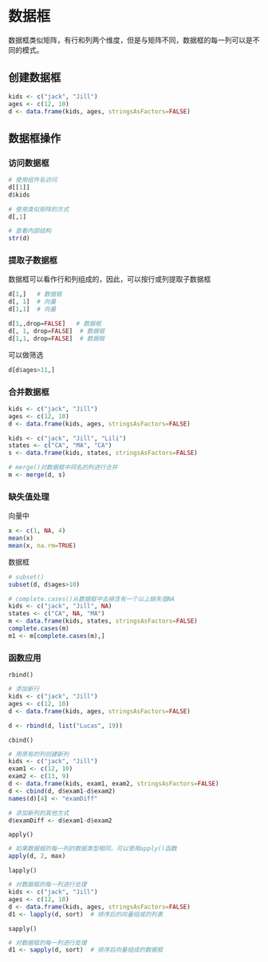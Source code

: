 # 数据框

数据框类似矩阵，有行和列两个维度，但是与矩阵不同，数据框的每一列可以是不同的模式。

## 创建数据框

```R
kids <- c("jack", "Jill")
ages <- c(12, 10)
d <- data.frame(kids, ages, stringsAsFactors=FALSE)
```

## 数据框操作

### 访问数据框

```R
# 使用组件名访问
d[[1]]
d$kids

# 使用类似矩阵的方式
d[,1]

# 查看内部结构
str(d)
```

### 提取子数据框

数据框可以看作行和列组成的，因此，可以按行或列提取子数据框

```R
d[1,]   # 数据框
d[, 1]  # 向量
d[1,1]  # 向量

d[1,,drop=FALSE]   # 数据框
d[, 1, drop=FALSE]  # 数据框
d[1,1, drop=FALSE]  # 数据框
```

可以做筛选

```R
d[d$ages>11,]
```

### 合并数据框

```R
kids <- c("jack", "Jill")
ages <- c(12, 10)
d <- data.frame(kids, ages, stringsAsFactors=FALSE)

kids <- c("jack", "Jill", "Lili")
states <- c("CA", "MA", "CA")
s <- data.frame(kids, states, stringsAsFactors=FALSE)

# merge()对数据框中同名的列进行合并
m <- merge(d, s)
```

### 缺失值处理

向量中

```R
x <- c(1, NA, 4)
mean(x)
mean(x, na.rm=TRUE)
```

数据框

```R
# subset()
subset(d, d$ages>10)

# complete.cases()从数据框中去掉含有一个以上缺失值NA
kids <- c("jack", "Jill", NA)
states <- c("CA", NA, "MA")
m <- data.frame(kids, states, stringsAsFactors=FALSE)
complete.cases(m)
m1 <- m[complete.cases(m),]
```

### 函数应用

`rbind()`

```R
# 添加新行
kids <- c("jack", "Jill")
ages <- c(12, 10)
d <- data.frame(kids, ages, stringsAsFactors=FALSE)

d <- rbind(d, list("Lucas", 19))
```

`cbind()`

```R
# 用原有的列创建新列
kids <- c("jack", "Jill")
exam1 <- c(12, 10)
exam2 <- c(13, 9)
d <- data.frame(kids, exam1, exam2, stringsAsFactors=FALSE)
d <- cbind(d, d$exam1-d$exam2)
names(d)[4] <- "examDiff"

# 添加新列的其他方式
d$examDiff <- d$exam1-d$exam2
```

`apply()`

```R
# 如果数据框的每一列的数据类型相同，可以使用apply()函数
apply(d, 2, max)
```

`lapply()`

```R
# 对数据框的每一列进行处理
kids <- c("jack", "Jill")
ages <- c(12, 10)
d <- data.frame(kids, ages, stringsAsFactors=FALSE)
d1 <- lapply(d, sort)  # 排序后的向量组成的列表
```

`sapply()`

```R
# 对数据框的每一列进行处理
d1 <- sapply(d, sort)  # 排序后向量组成的数据框
```





